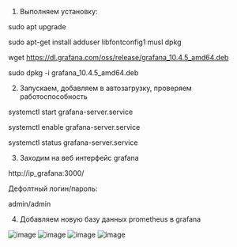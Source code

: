 
1. Выполняем установку:

sudo apt upgrade

sudo apt-get install adduser libfontconfig1 musl dpkg

wget https://dl.grafana.com/oss/release/grafana_10.4.5_amd64.deb

sudo dpkg -i grafana_10.4.5_amd64.deb

2. Запускаем, добавляем в автозагрузку, проверяем работоспособность

systemctl start grafana-server.service

systemctl enable grafana-server.service

systemctl status grafana-server.service

3. Заходим на веб интерфейс grafana

http://ip_grafana:3000/

Дефолтный логин/пароль:

admin/admin

4. Добавляем новую базу данных prometheus в grafana

![image](https://github.com/user-attachments/assets/5f3c303b-1236-4747-83c6-c41162df7745)
![image](https://github.com/user-attachments/assets/60daf77f-c116-4686-9e14-a41552dee351)
![image](https://github.com/user-attachments/assets/77bc10b3-948a-41f7-804b-397a5a90556a)
![image](https://github.com/user-attachments/assets/e799e97e-ce01-4e87-9dc3-01351b5f3137)

